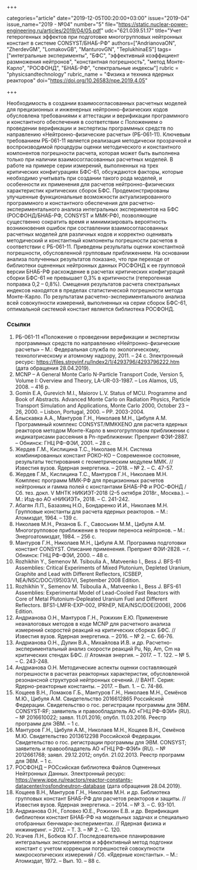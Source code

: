 +++

categories="article"
date="2019-12-05T00:20:00+03:00"
issue="2019-04"
issue_name="2019 - №04"
number="5"
file="https://static.nuclear-power-engineering.ru/articles/2019/04/05.pdf"
udc="621.039.51.17"
title="Учет гетерогенных эффектов при подготовке многогрупповых нейтронных констант в системе CONSYST/БНАБ-РФ"
authors=["AndrianovaON", "ZherdevGM", "LomakovGB", "ManturovGN", "TeplukhinaES"]
tags=["интегральные эксперименты", "БФС", "эффективный коэффициент размножения нейтронов", "константная погрешность", "метод Монте-Карло", "РОСФОНД", "БНАБ-РФ", "спектральные индексы"]
rubric = "physicsandtechnology"
rubric_name = "Физика и техника ядерных реакторов"
doi="https://doi.org/10.26583/npe.2019.4.05"

+++

Необходимость в создании взаимосогласованных расчетных моделей для прецизионных и инженерных нейтронно-физических кодов обусловлена требованиями к аттестации и верификации программного и константного обеспечения в соответствии с Положением о проведении верификации и экспертизы программных средств по направлению «Нейтронно-физические расчеты» (РБ-061-11). Ключевым требованием РБ-061-11 является реализация методически прозрачной и воспроизводимой процедуры оценки методического и константного компонентов погрешности расчета, которая может быть выполнена только при наличии взаимосогласованных расчетных моделей. В работе на примере серии измерений, выполненных на трех критических конфигурациях БФС-61, обсуждаются факторы, которые необходимо учитывать при создании такого рода моделей, и особенности их применения для расчетов нейтронно-физических характеристик критических сборок БФС. Продемонстрированы улучшенные функциональные возможности актуализированного программного и константного обеспечения для расчетно-экспериментального анализа интегральных экспериментов на БФС (РОСФОНД/БНАБ-РФ, CONSYST и MMK-РФ), позволяющие существенно сократить время и минимизировать вероятность возникновения ошибок при составлении взаимосогласованных расчетных моделей для различных кодов и корректно оценивать методический и константный компоненты погрешности расчетов в соответствии с РБ-061-11. Приведены результаты оценки константной погрешности, обусловленной групповым приближением. На основании анализа полученных результатов показано, что при переходе от библиотеки оцененных нейтронных данных РОСФОНД к ее групповой версии БНАБ-РФ расхождение в расчетах критических конфигураций сборки БФС-61 не превышает 0,3% в критичности (гетерогенная поправка 0,2 – 0,8%). Смещения результатов расчета спектральных индексов находятся в пределах статистической погрешности метода Монте-Карло. По результатам расчетно-экспериментального анализа всей совокупности измерений, выполненных на серии сборок БФС-61, оптимальной системой констант является библиотека РОСФОНД.

### Ссылки

1. РБ-061-11 «Положение о проведении верификации и экспертизы программных средств по направлению «Нейтронно-физические расчеты» – М.: Федеральная служба по экологическому, технологическому и атомному надзору, 2011. – 24 с. Электронный ресурс: https://files.stroyinf.ru/Index2/1/4293796/4293796222.htm (дата обращения 28.04.2019).
2. MCNP – A General Monte Carlo N-Particle Transport Code, Version 5, Volume I: Overview and Theory, LA-UR-03-1987. – Los Alamos, US, 2008. – 416 p.
3. Gomin E.A, Gurevich M.I., Maiorov L.V. Status of MCU. Programme and Book of Abstracts. Advanced Monte Carlo on Radiation Physics, Particle Transport Simulation and Applications, Monte Carlo 2000, October 23 – 26, 2000. – Lisbon, Portugal, 2000. – PP. 2003-2004.
4. Блыскавка А.А., Мантуров Г.Н., Николаев М.Н., Цибуля А.М. Программный комплекс CONSYST/ММККENO для расчета ядерных реакторов методом Монте-Карло в многогрупповом приближении с индикатрисами рассеяния в Pn-приближении: Препринт ФЭИ-2887. – Обнинск: ГНЦ РФ-ФЭИ, 2001. – 28 с.
5. Жердев Г.М., Кислицина Т.С., Николаев М.Н. Система комбинированных констант РОКО-КО – Современное состояние, результаты тестирования с геометрическим модулем ММК. // Известия вузов. Ядерная энергетика. – 2018. – № 2. – С. 47-57.
6. Жердев Г.М., Кислицина Т.С., Мантуров Г.Н., Николаев М.Н. Комплекс программ ММК-РФ для прецизионных расчетов нейтронных и гамма полей с константами БНАБ-РФ и РОС-ФОНД / Сб. тез. докл. V МНТК НИКИЭТ-2018 (2–5 октября 2018г., Москва.). – М.: Изд-во АО «НИКИЭТ», 2018. – С. 241-242.
7. Абагян Л.П., Базазянц Н.О., Бондаренко И.И., Николаев М.Н. Групповые константы для расчета ядерных реакторов. – М.: Атомиздат, 1964. – 139 с.
8. Николаев М.Н., Рязанов Б. Г., Савоськин М.М., Цибуля А.М. Многогрупповое приближение в теории переноса нейтронов. – М.: Энергоатомиздат, 1984. – 256 с.
9. Мантуров Г.Н., Николаев М.Н., Цибуля А.М. Программа подготовки констант CONSYST. Описание применения. Препринт ФЭИ-2828. – г. Обнинск: ГНЦ РФ-ФЭИ, 2000. – 48 с.
10. Rozhikhin Y., Semenov M. Tsiboulia A., Matveenko I., Bess J. BFS-61 Assemblies: Critical Experiments of Mixed Plutonium, Depleted Uranium, Graphite and Lead with Different Reflectors, ICSBEP, NEA/NSC/DOC/(95)03/VI, September 2008 Edition.
11. Rozhikhin Y., Semenov M. Tsiboulia A., Matveenko I., Bess J. BFS-61 Assemblies: Experimental Model of Lead-Cooled Fast Reactors with Core of Metal Plutonium-Depleated Uranium Fuel and Different Reflectors. BFS1-LMFR-EXP-002, IPRhEP, NEA/NSC/DOE(2006), 2006 Edition.
12. Андрианова О.Н., Мантуров Г.Н., Рожихин Е.Ю. Применение неаналоговых методов в коде MCNP для расчетного анализа измерений скоростей реакций на критических сборках БФС. // Известия вузов. Ядерная энергетика. – 2016. – № 2. – С. 66-76.
13. Андрианова О.Н., Дулин В.А., Михайлова И.В. и др. Расчетно-экспериментальный анализ скорости реакций Pu, Np, Am, Cm на критических стендах БФС. // Атомная энергия. – 2017. – Т. 122. – № 5. – С. 243-248.
14. Андрианова О.Н. Методические аспекты оценки составляющей погрешности в расчетах реакторных характеристик, обусловленной резонансной структурой нейтронных сечений. // ВАНТ. Серия: Ядерно-реакторные константы. – 2017. – Вып. 1. – С. 74-86.
15. Кощеев В.Н., Ломаков Г.Б., Мантуров Г.Н., Николаев М.Н., Семёнов М.Ю., Цибуля А.М. Свидетельство 2016612865 Российской Федерации. Свидетельство о гос. регистрации программы для ЭВМ. CONSYST-RF; заявитель и правообладатель АО «ГНЦ РФ-ФЭИ» (RU). – № 2016610022; заявл. 11.01.2016; опубл. 11.03.2016. Реестр программ для ЭВМ. – 1 с.
16. Мантуров Г.Н., Цибуля А.М., Николаев М.Н., Кощеев В.Н., Семёнов М.Ю. Свидетельство 2013612298 Российской Федерации. Свидетельство о гос. регистрации программы для ЭВМ. CONSYST; заявитель и правообладатель АО «ГНЦ РФ-ФЭИ» (RU). – № 2012661768; заявл. 29.12.2012; опубл. 21.02.2013. Реестр программ для ЭВМ. – 1 с.
17. РОСФОНД – РОСсийская библиотека Файлов Оцененных Нейтронных Данных. Электронный ресурс: https://www.ippe.ru/reactors/reactor-constants-datacenter/rosfondneutron-database (дата обращения 28.04.2019).
18. Кощеев В.Н., Мантуров Г.Н., Николаев М.Н. и др. Библиотека групповых констант БНАБ-РФ для расчетов реакторов и защиты. // Известия вузов. Ядерная энергетика. – 2014. – № 3. – С. 93-101.
19. Андрианова О.Н., Головко Ю.Е., Рожихин Е.В. и др. Верификация библиотеки констант БНАБ-РФ на модельных задачах и специально отобранных бенчмарк-экспериментах. // Ядерная физика и инжиниринг. – 2012. – Т. 3. – № 2. – С. 120.
20. Усачев Л.Н., Бобков Ю.Г. Последовательное планирование интегральных экспериментов и эффективный метод подгонки констант с учетом коррекции погрешностей совокупности микроскопических измерений / Сб. «Ядерные константы». – М.: Атомиздат, 1972. – Вып. 10. – 88 c.